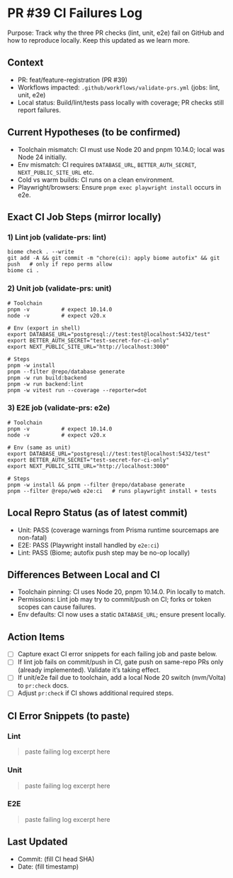 # PR #39 CI Failures Log

Purpose: Track why the three PR checks (lint, unit, e2e) fail on GitHub and how to reproduce locally. Keep this updated as we learn more.

## Context
- PR: feat/feature-registration (PR #39)
- Workflows impacted: `.github/workflows/validate-prs.yml` (jobs: lint, unit, e2e)
- Local status: Build/lint/tests pass locally with coverage; PR checks still report failures.

## Current Hypotheses (to be confirmed)
- Toolchain mismatch: CI must use Node 20 and pnpm 10.14.0; local was Node 24 initially.
- Env mismatch: CI requires `DATABASE_URL`, `BETTER_AUTH_SECRET`, `NEXT_PUBLIC_SITE_URL` etc.
- Cold vs warm builds: CI runs on a clean environment.
- Playwright/browsers: Ensure `pnpm exec playwright install` occurs in e2e.

## Exact CI Job Steps (mirror locally)

### 1) Lint job (validate-prs: lint)
```
biome check . --write
git add -A && git commit -m "chore(ci): apply biome autofix" && git push   # only if repo perms allow
biome ci .
```

### 2) Unit job (validate-prs: unit)
```
# Toolchain
pnpm -v          # expect 10.14.0
node -v          # expect v20.x

# Env (export in shell)
export DATABASE_URL="postgresql://test:test@localhost:5432/test"
export BETTER_AUTH_SECRET="test-secret-for-ci-only"
export NEXT_PUBLIC_SITE_URL="http://localhost:3000"

# Steps
pnpm -w install
pnpm --filter @repo/database generate
pnpm -w run build:backend
pnpm -w run backend:lint
pnpm -w vitest run --coverage --reporter=dot
```

### 3) E2E job (validate-prs: e2e)
```
# Toolchain
pnpm -v          # expect 10.14.0
node -v          # expect v20.x

# Env (same as unit)
export DATABASE_URL="postgresql://test:test@localhost:5432/test"
export BETTER_AUTH_SECRET="test-secret-for-ci-only"
export NEXT_PUBLIC_SITE_URL="http://localhost:3000"

# Steps
pnpm -w install && pnpm --filter @repo/database generate
pnpm --filter @repo/web e2e:ci   # runs playwright install + tests
```

## Local Repro Status (as of latest commit)
- Unit: PASS (coverage warnings from Prisma runtime sourcemaps are non-fatal)
- E2E: PASS (Playwright install handled by `e2e:ci`)
- Lint: PASS (Biome; autofix push step may be no-op locally)

## Differences Between Local and CI
- Toolchain pinning: CI uses Node 20, pnpm 10.14.0. Pin locally to match.
- Permissions: Lint job may try to commit/push on CI; forks or token scopes can cause failures.
- Env defaults: CI now uses a static `DATABASE_URL`; ensure present locally.

## Action Items
- [ ] Capture exact CI error snippets for each failing job and paste below.
- [ ] If lint job fails on commit/push in CI, gate push on same-repo PRs only (already implemented). Validate it’s taking effect.
- [ ] If unit/e2e fail due to toolchain, add a local Node 20 switch (nvm/Volta) to `pr:check` docs.
- [ ] Adjust `pr:check` if CI shows additional required steps.

## CI Error Snippets (to paste)
### Lint
> paste failing log excerpt here

### Unit
> paste failing log excerpt here

### E2E
> paste failing log excerpt here

## Last Updated
- Commit: (fill CI head SHA)
- Date: (fill timestamp)


